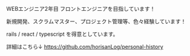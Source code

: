 WEBエンジニア2年目 フロントエンジニアを目指しています！

新規開発、スクラムマスター、プロジェクト管理等、色々経験しています！

rails / react / typescript を得意としています。

詳細はこちら↓
https://github.com/horisanLog/personal-history
